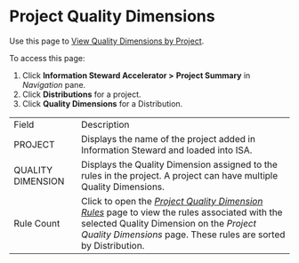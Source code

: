 # Project Quality Dimensions

<div class="use">

Use this page to [View Quality Dimensions by
Project](../Use_Cases/View_Quality_Dimensions_by_Project.htm).

</div>

To access this page:

1.  Click **Information Steward Accelerator \>**
    <span style="font-weight: bold;">Project Summary</span> in
    *Navigation* pane.
2.  Click <span style="font-weight: bold;">Distributions</span> for a
    project.
3.  Click <span style="font-weight: bold;">Quality Dimensions</span> for
    a
Distribution.

|                   |                                                                                                                                                                                                                                                    |
| ----------------- | -------------------------------------------------------------------------------------------------------------------------------------------------------------------------------------------------------------------------------------------------- |
| Field             | Description                                                                                                                                                                                                                                        |
| PROJECT           | Displays the name of the project added in Information Steward and loaded into ISA.                                                                                                                                                                 |
| QUALITY DIMENSION | Displays the Quality Dimension assigned to the rules in the project. A project can have multiple Quality Dimensions.                                                                                                                               |
| Rule Count        | Click to open the *[Project Quality Dimension Rules](Project_Quality_Dimension_Rules.htm)* page to view the rules associated with the selected Quality Dimension on the *Project Quality Dimensions* page. These rules are sorted by Distribution. |
